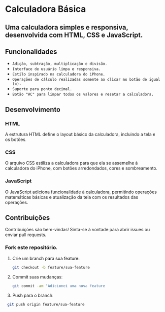 # Calculadora Básica

## Uma calculadora simples e responsiva, desenvolvida com HTML, CSS e JavaScript.

## Funcionalidades

- `Adição, subtração, multiplicação e divisão.`
- `Interface de usuário limpa e responsiva.`
- `Estilo inspirado na calculadora do iPhone.`
- `Operações de cálculo realizadas somente ao clicar no botão de igual (=).`
- `Suporte para ponto decimal.`
- `Botão "AC" para limpar todos os valores e resetar a calculadora.`

## Desenvolvimento

### HTML

A estrutura HTML define o layout básico da calculadora, incluindo a tela e os botões.

### CSS

O arquivo CSS estiliza a calculadora para que ela se assemelhe à calculadora do iPhone, com botões arredondados, cores e sombreamento.

### JavaScript

O JavaScript adiciona funcionalidade à calculadora, permitindo operações matemáticas básicas e atualização da tela com os resultados das operações.

## Contribuições

Contribuições são bem-vindas! Sinta-se à vontade para abrir issues ou enviar pull requests.

### Fork este repositório.

1. Crie um branch para sua feature:
   ```bash
   git checkout -b feature/sua-feature

 2. Commit suas mudanças:
    ```bash
    git commit -am 'Adicionei uma nova feature
    
3. Push para o branch:
```bash
 git push origin feature/sua-feature


